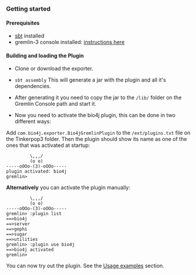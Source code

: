 ### Getting started

#### Prerequisites

* [sbt](http://www.scala-sbt.org/) installed
* gremlin-3 console installed: [instructions here](https://github.com/tinkerpop/tinkerpop3)


#### Building and loading the Plugin

* Clone or download the exporter.

* ``sbt assembly`` This will generate a jar with the plugin and all it's dependencies.

* After generating it you need to copy the jar to the ``/lib/`` folder on the Gremlin Console path and start it.

* Now you need to activate the bio4j plugin, this can be done in two different ways:
 
Add ``com.bio4j.exporter.Bio4jGremlinPlugin`` to the ``/ext/plugins.txt`` file on the Tinkerpop3 folder.
Then the plugin should show its name as one of the ones that was activated at startup:
```
         \,,,/
         (o o)
-----oOOo-(3)-oOOo-----
plugin activated: bio4j
gremlin>
```

**Alternatively** you can activate the plugin manually: 

```
         \,,,/
         (o o)
-----oOOo-(3)-oOOo-----
gremlin> :plugin list
==>bio4j
==>server
==>gephi
==>sugar
==>utilities
gremlin> :plugin use bio4j
==>bio4j activated
gremlin>
```

You can now try out the plugin. See the [Usage examples](usage-examples.md) section.


